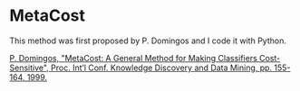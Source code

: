 # MetaCost
This method was first proposed by P. Domingos and I code it with Python.

[P. Domingos, "MetaCost: A General Method for Making Classifiers Cost-Sensitive", Proc. Int’l Conf. Knowledge Discovery and Data Mining, pp. 155-164, 1999.](https://homes.cs.washington.edu/~pedrod/papers/kdd99.pdf)
